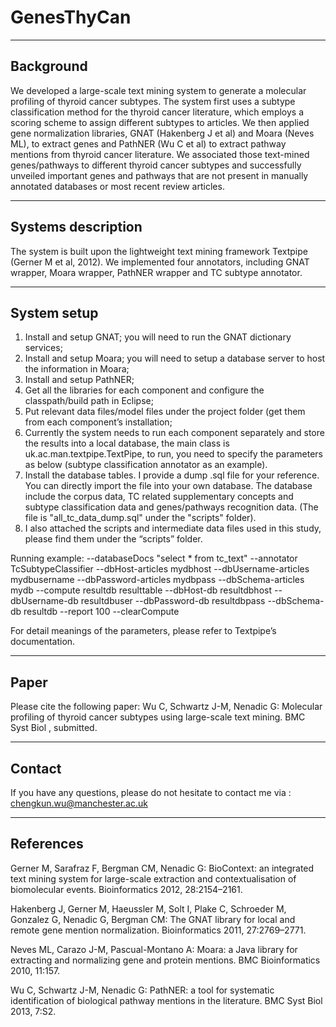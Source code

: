 GenesThyCan
===========

-----------
Background
-----------

We developed a large-scale text mining system to generate a molecular profiling of thyroid cancer subtypes. The system first uses a subtype classification method for the thyroid cancer literature, which employs a scoring scheme to assign different subtypes to articles. We then applied gene normalization libraries, GNAT (Hakenberg J et al) and Moara (Neves ML),  to extract genes and PathNER (Wu C et al) to extract pathway mentions from thyroid cancer literature. We associated those text-mined genes/pathways to different thyroid cancer subtypes and successfully unveiled important genes and pathways that are not present in manually annotated databases or most recent review articles.


-----------
Systems description
-----------

The system is built upon the lightweight text mining framework Textpipe (Gerner M et al, 2012). We implemented four annotators, including GNAT wrapper, Moara wrapper, PathNER wrapper and TC subtype annotator. 


-----------
System setup
-----------
1. Install and setup GNAT; you will need to run the GNAT dictionary services; 
2. Install and setup Moara; you will need to setup a database server to host the information in Moara;
3. Install and setup PathNER; 
4. Get all the libraries for each component and configure the classpath/build path in Eclipse;
5. Put relevant data files/model files under the project folder (get them from each component’s installation;
6. Currently the system needs to run each component separately and store the results into a local database, the main class is uk.ac.man.textpipe.TextPipe, to run, you need to specify the parameters as below (subtype classification annotator as an example).
7. Install the database tables. I provide a dump .sql file for your reference. You can directly import the file into your own database. The database include the corpus data, TC related supplementary concepts and subtype classification data and genes/pathways recognition data. (The file is "all_tc_data_dump.sql" under the "scripts" folder).
8. I also attached the scripts and intermediate data files used in this study, please find them under the “scripts” folder. 

Running example:
--databaseDocs "select * from tc_text" --annotator TcSubtypeClassifier --dbHost-articles mydbhost --dbUsername-articles mydbusername --dbPassword-articles mydbpass --dbSchema-articles mydb --compute resultdb resulttable --dbHost-db resultdbhost --dbUsername-db resultdbuser --dbPassword-db resultdbpass --dbSchema-db resultdb --report 100 --clearCompute

For detail meanings of the parameters, please refer to Textpipe’s documentation. 


-----------
Paper
-----------
Please cite the following paper:
Wu C, Schwartz J-M, Nenadic G: Molecular profiling of thyroid cancer subtypes using large-scale text mining. BMC Syst Biol , submitted.


-----------
Contact
-----------

If you have any questions, please do not hesitate to contact me via : chengkun.wu@manchester.ac.uk



-----------
References
-----------

Gerner M, Sarafraz F, Bergman CM, Nenadic G: BioContext: an integrated text mining system for large-scale extraction and contextualisation of biomolecular events. Bioinformatics 2012, 28:2154–2161.

Hakenberg J, Gerner M, Haeussler M, Solt I, Plake C, Schroeder M, Gonzalez G, Nenadic G, Bergman CM: The GNAT library for local and remote gene mention normalization. Bioinformatics 2011, 27:2769–2771.

Neves ML, Carazo J-M, Pascual-Montano A: Moara: a Java library for extracting and normalizing gene and protein mentions. BMC Bioinformatics 2010, 11:157.

Wu C, Schwartz J-M, Nenadic G: PathNER: a tool for systematic identification of biological pathway mentions in the literature. BMC Syst Biol 2013, 7:S2.
